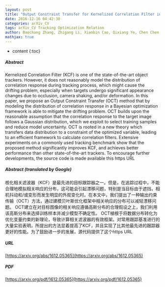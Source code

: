 ```yaml
---
layout: post
title: "Output Constraint Transfer for Kernelized Correlation Filter in Tracking"
date: 2016-12-16 04:42:30
categories: arXiv_CV
tags: arXiv_CV Tracking Optimization Relation
author: Baochang Zhang, Zhigang Li, Xianbin Cao, Qixiang Ye, Chen Chen, Linlin Shen, Alessandro Perina, Rongrong Ji
mathjax: true
---
```


* content
{:toc}

##### Abstract
Kernelized Correlation Filter (KCF) is one of the state-of-the-art object trackers. However, it does not reasonably model the distribution of correlation response during tracking process, which might cause the drifting problem, especially when targets undergo significant appearance changes due to occlusion, camera shaking, and/or deformation. In this paper, we propose an Output Constraint Transfer (OCT) method that by modeling the distribution of correlation response in a Bayesian optimization framework is able to mitigate the drifting problem. OCT builds upon the reasonable assumption that the correlation response to the target image follows a Gaussian distribution, which we exploit to select training samples and reduce model uncertainty. OCT is rooted in a new theory which transfers data distribution to a constraint of the optimized variable, leading to an efficient framework to calculate correlation filters. Extensive experiments on a commonly used tracking benchmark show that the proposed method significantly improves KCF, and achieves better performance than other state-of-the-art trackers. To encourage further developments, the source code is made available this https URL

##### Abstract (translated by Google)
核化相关滤波器（KCF）是最先进的目标跟踪器之一。但是，在追踪过程中，不能合理地模拟相关响应的分布，这可能会引起漂移问题，特别是当目标由于遮挡，相机抖动和/或变形而发生明显的外观变化时。在本文中，我们提出了一种输出约束传输（OCT）方法，通过建模贝叶斯优化框架中相关响应的分布可以减轻漂移问题。 OCT建立在对目标图像的相关响应遵循高斯分布的合理假设之上，我们利用该高斯分布来选择训练样本并减少模型不确定性。 OCT植根于将数据分布转化为优化变量约束的新理论，导致计算相关滤波器的有效框架。对常用跟踪基准进行的大量实验表明，所提出的方法显着提高了KCF，并且实现了比其他最先进的跟踪器更好的性能。为了鼓励进一步的发展，源代码提供了这个https URL

##### URL
[https://arxiv.org/abs/1612.05365](https://arxiv.org/abs/1612.05365)

##### PDF
[https://arxiv.org/pdf/1612.05365](https://arxiv.org/pdf/1612.05365)

